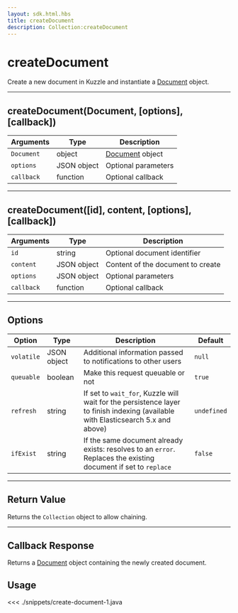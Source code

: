 ```yaml
---
layout: sdk.html.hbs
title: createDocument
description: Collection:createDocument
---
```


# createDocument

Create a new document in Kuzzle and instantiate a [Document](/sdk-reference/android/3/document/) object.

---

## createDocument(Document, [options], [callback])

| Arguments  | Type        | Description                                           |
| ---------- | ----------- | ----------------------------------------------------- |
| `Document` | object      | [Document](/sdk-reference/android/3/document/) object |
| `options`  | JSON object | Optional parameters                                   |
| `callback` | function    | Optional callback                                     |

---

## createDocument([id], content, [options], [callback])

| Arguments  | Type        | Description                       |
| ---------- | ----------- | --------------------------------- |
| `id`       | string      | Optional document identifier      |
| `content`  | JSON object | Content of the document to create |
| `options`  | JSON object | Optional parameters               |
| `callback` | function    | Optional callback                 |

---

## Options

| Option     | Type        | Description                                                                                                                      | Default     |
| ---------- | ----------- | -------------------------------------------------------------------------------------------------------------------------------- | ----------- |
| `volatile` | JSON object | Additional information passed to notifications to other users                                                                    | `null`      |
| `queuable` | boolean     | Make this request queuable or not                                                                                                | `true`      |
| `refresh`  | string      | If set to `wait_for`, Kuzzle will wait for the persistence layer to finish indexing (available with Elasticsearch 5.x and above) | `undefined` |
| `ifExist`  | string      | If the same document already exists: resolves to an `error`. Replaces the existing document if set to `replace`                  | `false`     |

---

## Return Value

Returns the `Collection` object to allow chaining.

---

## Callback Response

Returns a [Document](/sdk-reference/android/3/document/) object containing the newly created document.

## Usage

<<< ./snippets/create-document-1.java

